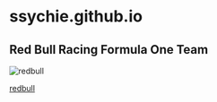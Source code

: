 # ssychie.github.io

## Red Bull Racing Formula One Team

![redbull](https://encrypted-tbn0.gstatic.com/images?q=tbn:ANd9GcScVOZ7Zmmy9AW75NQP2V-2oBOAf60px5XZnQ&usqp=CAU)

[redbull](https://www.youtube.com/embed/WVJ27AkhTA4?si=GhTtPerFKLyoDyDU)
